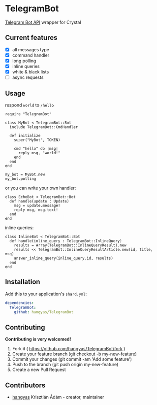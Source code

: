 # TelegramBot

[Telegram Bot API](https://core.telegram.org/bots/api) wrapper for Crystal

## Current features

 - [x] all messages type
 - [x] command handler
 - [x] long polling
 - [x] inline queries
 - [x] white & black lists
 - [ ] async requests

## Usage

respond `world` to `/hello`

```crystal
require "TelegramBot"

class MyBot < TelegramBot::Bot
  include TelegramBot::CmdHandler

  def initialize
    super("MyBot", TOKEN)

    cmd "hello" do |msg|
      reply msg, "world!"
    end
  end
end

my_bot = MyBot.new
my_bot.polling
```

or you can write your own handler:

```crystal
class EchoBot < TelegramBot::Bot
  def handle(update : Update)
    msg = update.message!
    reply msg, msg.text!
  end
end
```

inline queries:

```crystal
class InlineBot < TelegramBot::Bot
  def handle(inline_query : TelegramBot::InlineQuery)
    results = Array(TelegramBot::InlineQueryResult).new
    results << TelegramBot::InlineQueryResultArticle.new(id, title, msg) 
    answer_inline_query(inline_query.id, results)
  end
end
```

## Installation

Add this to your application's `shard.yml`:

```yaml
dependencies:
  TelegramBot:
    github: hangyas/TelegramBot
```


## Contributing

__Contributing is very welcomed!__

1. Fork it ( https://github.com/hangyas/TelegramBot/fork )
2. Create your feature branch (git checkout -b my-new-feature)
3. Commit your changes (git commit -am 'Add some feature')
4. Push to the branch (git push origin my-new-feature)
5. Create a new Pull Request

## Contributors

- [hangyas](https://github.com/hangyas) Krisztián Ádám - creator, maintainer
